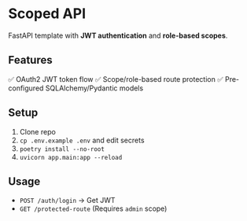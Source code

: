 # Scoped API

FastAPI template with **JWT authentication** and **role-based scopes**.

## Features
✅ OAuth2 JWT token flow
✅ Scope/role-based route protection
✅ Pre-configured SQLAlchemy/Pydantic models

## Setup
1. Clone repo
2. `cp .env.example .env` and edit secrets
3. `poetry install --no-root`
4. `uvicorn app.main:app --reload`

## Usage
- `POST /auth/login` → Get JWT
- `GET /protected-route` (Requires `admin` scope)
